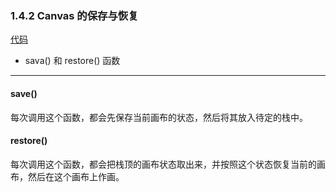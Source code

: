 ### 1.4.2 Canvas 的保存与恢复
[代码](../../src/main/java/cn/kk/elementary/chapter1/canvas/CanvasClipView.kt)
- sava() 和 restore() 函数

---

#### save()
每次调用这个函数，都会先保存当前画布的状态，然后将其放入待定的栈中。

#### restore()
每次调用这个函数，都会把栈顶的画布状态取出来，并按照这个状态恢复当前的画布，然后在这个画布上作画。